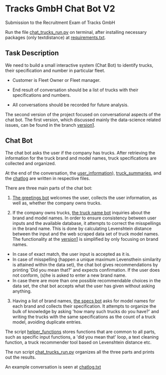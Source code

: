 # Tracks GmbH Chat Bot V2
Submission to the Recruitment Exam of Tracks GmbH

Run the file [chat_trucks_run.py](https://github.com/Batuhanipekci/TracksGmbH_Chatbot/blob/master/chat_trucks_run.py) on terminal, after installing necessary packages (only textdistance) at [requirements.txt](https://github.com/Batuhanipekci/TracksGmbH_Chatbot/blob/master/requirements.txt).

## Task Description
We need to build a small interactive system (Chat Bot) to identify trucks, their specification and number in particular fleet.

* Customer is Fleet Owner or Fleet manager.

* End result of conversation should be a list of trucks with their specifications and numbers.

* All conversations should be recorded for future analysis.

The second version of the project focused on conversational aspects of the chat bot. The first version, which discussed mainly the data-science related issues, can be found in the branch [version1](https://github.com/Batuhanipekci/TracksGmbH_Chatbot/tree/version1).


## Chat Bot 

The chat bot asks the user if the company has trucks. After retrieving the information for the truck brand and model names, truck specifications are collected and organized.

At the end of the conversation, the [user_information](https://github.com/Batuhanipekci/TracksGmbH_Chatbot/blob/master/results/user_information.txt)), [truck_summaries](https://github.com/Batuhanipekci/TracksGmbH_Chatbot/blob/master/results/truck_summaries.txt), and the [chatlog](https://github.com/Batuhanipekci/TracksGmbH_Chatbot/blob/master/results/chatlog.txt) are written in respective files.

There are three main parts of the chat bot:

1. [The greetings bot](https://github.com/Batuhanipekci/TracksGmbH_Chatbot/blob/master/greetings_bot.py) welcomes the user, collects the user information, as well as, whether the company owns trucks.

2. If the company owns trucks, [the truck name bot](https://github.com/Batuhanipekci/TracksGmbH_Chatbot/blob/master/truck_name_bot.py) inquiries about the brand and model names. In order to ensure consistency between user inputs and the available database, it attempts to correct the misspellings in the brand name. This is done by calculating Levenshtein distance between the input and the web scraped data set of truck model names. The functionality at the [version1](https://github.com/Batuhanipekci/TracksGmbH_Chatbot/tree/version1) is simplified by only focusing on brand names. 

* In case of exact match, the user input is accepted as it is.
* In case of misspelling (happen a unique maximum Levensthein similarity is attained within the data set), the chat bot gives recommendations by printing 'Did you mean that?' and expects confirmation. If the user does not conform, (s)he is asked to enter a new brand name.
* In case there are more than one possible recommendable choices in the data set, the chat bot accepts what the user has given without asking anything.

3. Having a list of brand names, [the specs bot](https://github.com/Batuhanipekci/TracksGmbH_Chatbot/blob/master/specs_bot.py) asks for model names for each brand and collects their specification. It attempts to organize the bulk of knowledge by asking 'how many such trucks do you have?' and writing the trucks with the same specifications as the count of a truck model, avoiding duplicate entries.


The script [helper_functions](https://github.com/Batuhanipekci/TracksGmbH_Chatbot/blob/master/helper_functions.py) stores functions that are common to all parts, such as specific input functions, a 'did you mean that' loop, a text cleaning function, a truck recommender tool based on Levenshtein distance etc. 

The run script [chat_trucks_run.py](https://github.com/Batuhanipekci/TracksGmbH_Chatbot/blob/master/chat_trucks_run.py) organizes all the three parts and prints out the results.

An example conversation is seen at [chatlog.txt](https://github.com/Batuhanipekci/TracksGmbH_Chatbot/blob/master/results/chatlog.txt) 


